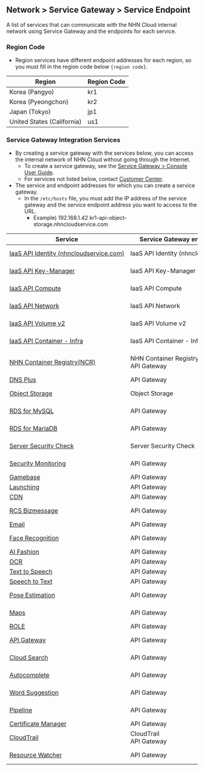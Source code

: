 ## Network > Service Gateway > Service Endpoint

A list of services that can communicate with the NHN Cloud internal network using Service Gateway and the endpoints for each service.

### Region Code

* Region services have different endpoint addresses for each region, so you must fill in the region code below `{region code}`.

| Region | Region Code |
| --- | ----- |
| Korea (Pangyo) | kr1 |
| Korea (Pyeongchon) | kr2 |
| Japan (Tokyo) | jp1 |
| United States (California) | us1 |

### Service Gateway Integration Services

* By creating a service gateway with the services below, you can access the internal network of NHN Cloud without going through the Internet.
    * To create a service gateway, see the [Service Gateway > Console User Guide](/Network/Service%20Gateway/ko/console-guide/).
    * For services not listed below, contact [Customer Center](https://www.nhncloud.com/kr/support/inquiry).
* The service and endpoint addresses for which you can create a service gateway.
    * In the `/etc/hosts` file, you must add the IP address of the service gateway and the service endpoint address you want to access to the URL.
        * Example) 192.168.1.42 kr1-api-object-storage.nhncloudservice.com

| Service | Service Gateway endpoint name | Endpoint address |
| --- | ------------------ | -------- |
| [IaaS API Identity (nhncloudservice.com)](/Compute/Compute/ko/identity-api/#token) | IaaS API Identity (nhncloudservice.com) | https://api-identity-infrastructure.nhncloudservice.com |
| [IaaS API Key-Manager](/Network/Load%20Balancer/ko/public-api/) | IaaS API Key-Manager | https://{region code}-api-key-manager-infrastructure.nhncloudservice.com |
| [IaaS API Compute](/Compute/Instance/ko/public-api/) | IaaS API Compute | https://{region code}-api-instance-infrastructure.nhncloudservice.com |
| [IaaS API Network](/Network/VPC/ko/public-api/) | IaaS API Network | https://{region code}-api-network-infrastructure.nhncloudservice.com |
| [IaaS API Volume v2](/Storage/Block%20Storage/ko/public-api/) | IaaS API Volume v2 | https://{region code}-api-block-storage-infrastructure.nhncloudservice.com |
| [IaaS API Container - Infra](/Container/NKS/ko/public-api/) | IaaS API Container - Infra | https://{region code}-api-kubernetes-infrastructure.nhncloudservice.com |
| [NHN Container Registry(NCR)](/Container/NCR/ko/public-api) | NHN Container Registry(NCR)<br>API Gateway | User registry URI<br>https://{region code}-ncr.api.nhncloudservice.com |
| [DNS Plus](/Network/DNS%20Plus/ko/api-guide/) | API Gateway | https://dnsplus.api.nhncloudservice.com |
| [Object Storage](/Storage/Object%20Storage/ko/api-guide/) | Object Storage | https://{region code}-api-object-storage.nhncloudservice.com |
| [RDS for MySQL](/Database/RDS%20for%20MySQL/ko/api-guide-v3.0/) | API Gateway | https://{region code}-rds-mysql.api.nhncloudservice.com |
| [RDS for MariaDB](/Database/RDS%20for%20MariaDB/ko/api-guide-v3.0/) | API Gateway | https://{region code}-rds-mariadb.api.nhncloudservice.com |
| [Server Security Check](/Security/Server%20Security%20Check/ko/Overview/) | Server Security Check | https://api-serversecuritycheck.nhncloudservice.com |
| [Security Monitoring](/Security/Security%20Monitoring/ko/api-guide-v1.1/) | API Gateway | https://{region code}-secmon.api.nhncloudservice.com |
| [Gamebase](/Game/Gamebase/ko/api-guide/) | API Gateway | https://api-gamebase.nhncloudservice.com|
| [Launching](/Game/Launching/ko/api-guide/) | API Gateway | https://launching.api.nhncloudservice.com |
| [CDN](/Contents%20Delivery/CDN/ko/api-guide-v2.0/) | API Gateway | https://cdn.api.nhncloudservice.com |
| [RCS Bizmessage](/Notification/RCS%20Bizmessage/ko/api-guide/) | API Gateway | https://rcs-bizmessage.api.nhncloudservice.com |
| [Email](/Notification/Email/ko/api-guide/) | API Gateway | https://email.api.nhncloudservice.com |
| [Face Recognition](/AI%20Service/Face%20Recognition/ko/api-guide-v2.0/) | API Gateway | https://face-recognition.api.nhncloudservice.com |
| [AI Fashion](/AI%20Service/AI%20Fashion/ko/api-guide-v2.0/) | API Gateway | https://api-aifashion.nhncloudservice.com |
| [OCR](/AI%20Service/OCR/ko/general-ocr-api-guide/) | API Gateway | https://ocr.api.nhncloudservice.com |
| [Text to Speech](/AI%20Service/Text%20to%20Speech/ko/api-guide/) | API Gateway | https://speech.api.nhncloudservice.com |
| [Speech to Text](/AI%20Service/Speech%20to%20Text/ko/api-guide/) | API Gateway | https://speech.api.nhncloudservice.com |
| [Pose Estimation](/AI%20Service/Pose%20Estimation/ko/api-guide/) | API Gateway | https://pose-estimation.api.nhncloudservice.com |
| [Maps](/Application%20Service/Maps/ko/api-guide-v3.0/) | API Gateway | https://{region code}-maps.api.nhncloudservice.com |
| [ROLE](/Application%20Service/ROLE/ko/api-v3-guide/) | API Gateway | https://role.api.nhncloudservice.com |
| [API Gateway](/Application%20Service/API%20Gateway/ko/api-guide-v1.0/) | API Gateway | https://{region code}-apigateway.api.nhncloudservice.com |
| [Cloud Search](/Search/Cloud%20Search/ko/api-guide/api-v2.0-guide/) | API Gateway | https://{region code}-search.api.nhncloudservice.com |
| [Autocomplete](/Search/Autocomplete/ko/api-guide/api-v2.0-guide/) | API Gateway | https://{region code}-autocomplete.api.nhncloudservice.com |
| [Word Suggestion](/Search/Word%20Suggestion/ko/api-guide/) | API Gateway | https://word-suggestion.api.nhncloudservice.com |
| [Pipeline](/Dev%20Tools/Pipeline/ko/api-guide/) | API Gateway | https://{region code}-pipeline.api.nhncloudservice.com |
| [Certificate Manager](/Management/Certificate%20Manager/ko/api-guide-v1.1/) | API Gateway | https://certmanager.api.nhncloudservice.com |
| [CloudTrail](/Governance%20&%20Audit/CloudTrail/ko/api-guide/) | CloudTrail<br>API Gateway | https://cloud-trail.api.nhncloudservice.com |
| [Resource Watcher](/Governance%20&%20Audit/Resource%20Watcher/ko/api-v2-guide/) | API Gateway | https://resource-watcher.api.nhncloudservice.com |
